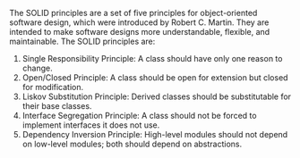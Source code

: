 The SOLID principles are a set of five principles for object-oriented software design, which were introduced by Robert C. Martin. They are intended to make software designs more understandable, flexible, and maintainable. The SOLID principles are:

1. Single Responsibility Principle: A class should have only one reason to change.
2. Open/Closed Principle: A class should be open for extension but closed for modification.
3. Liskov Substitution Principle: Derived classes should be substitutable for their base classes.
4. Interface Segregation Principle: A class should not be forced to implement interfaces it does not use.
5. Dependency Inversion Principle: High-level modules should not depend on low-level modules; both should depend on abstractions.

